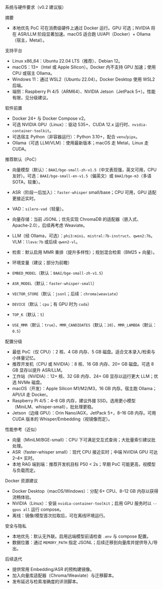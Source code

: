 系统与硬件要求（v0.2 建议版）

摘要
- 本地优先 PoC 可在消费级硬件上通过 Docker 运行。GPU 可选；NVIDIA 将在 ASR/LLM 阶段显著加速。macOS 适合跑 UI/API（Docker）+ Ollama（宿主，Metal）。

支持平台
- Linux x86_64：Ubuntu 22.04 LTS（推荐）、Debian 12。
- macOS：13+（Intel 或 Apple Silicon）。Docker 内不支持 GPU 加速；使用 CPU 或宿主 Ollama。
- Windows 11：通过 WSL2（Ubuntu 22.04）。Docker Desktop 使用 WSL2 后端。
- 端侧：Raspberry Pi 4/5（ARM64）、NVIDIA Jetson（JetPack 5+）。性能有限，见分级建议。

软件前置
- Docker 24+ 与 Docker Compose v2。
- 可选 NVIDIA GPU（Linux）：驱动 535+、CUDA 12.x 运行时、`nvidia-container-toolkit`。
- 可选宿主 Python（非容器运行）：Python 3.10+，配合 `venv`/`pipx`。
- Ollama（可选 LLM/VLM）：使用最新版本；macOS 走 Metal，Linux 走 CUDA。

推荐默认（PoC）
- 向量模型（默认）：`BAAI/bge-small-zh-v1.5`（中文表现强，英文可用，CPU 友好）。可选：`BAAI/bge-small-en-v1.5`（偏英文）或 `BAAI/bge-m3`（多语 SOTA，较重）。
- ASR（阶段一后加入）：`faster-whisper` small/base；CPU 可用，GPU 适配更接近实时。
- VAD：`silero-vad`（轻量）。
- 向量存储：当前 JSONL；优先实现 ChromaDB 的适配器（嵌入式、Apache‑2.0），后续再考虑 Weaviate。
- LLM（经 Ollama，可选）：`phi3:mini`、`mistral:7b-instruct`、`qwen2:7b`。VLM：`llava:7b` 或后续 `qwen2-vl`。
- 检索：默认启用 MMR 重排（提升多样性）；规划混合检索（BM25 + 向量）。

- 环境变量（建议；部分为前瞻）
- `EMBED_MODEL`（默认：`BAAI/bge-small-zh-v1.5`）
- `ASR_MODEL`（默认：`faster-whisper-small`）
- `VECTOR_STORE`（默认：`jsonl`；后续：`chroma|weaviate`）
- `DEVICE`（默认：`cpu`；有 GPU 时为 `cuda`）
- `TOP_K`（默认：`5`）
- `USE_MMR`（默认：`true`）、`MMR_CANDIDATES`（默认：`20`）、`MMR_LAMBDA`（默认：`0.5`）

配置分级
- 最低 PoC（仅 CPU）：2 核、4 GB 内存、5 GB 磁盘。适合文本录入/检索与小体量记忆。
- 推荐开发机（CPU 或 NVIDIA）：8 核、16 GB 内存、20+ GB 磁盘。可选 8 GB 显存以提升 ASR/LLM。
- 工作站（NVIDIA）：12+ 核、32 GB 内存、24+ GB 显存以运行更大 LLM；优选 NVMe 磁盘。
- macOS（开发）：Apple Silicon M1/M2/M3，16 GB 内存。宿主跑 Ollama；API/UI 走 Docker。
- Raspberry Pi 4/5：4–8 GB 内存，建议外接 SSD。选用更小模型（MiniLM、whisper-small），批处理更稳。
- Jetson（边缘 GPU）：Orin Nano/AGX，JetPack 5+，8–16 GB 内存。可用 CUDA 版本的 Whisper/Embedding（视镜像而定）。

性能参考（近似）
- 向量（MiniLM/BGE-small）：CPU 下可满足交互式查询；大批量索引建议批处理。
- ASR（faster-whisper small）：现代 CPU 接近实时；中端 NVIDIA GPU 可达 2–4× 实时。
- 本地 RAG 端到端：推荐开发机目标 P50 < 2s；早期 PoC 可能更高，视模型与负载而定。

Docker 资源建议
- Docker Desktop（macOS/Windows）：分配 6+ CPU、8–12 GB 内存以获得流畅体验。
- NVIDIA（Linux）：安装 `nvidia-container-toolkit`；启用 GPU 服务时以 `--gpus all` 运行 compose。
- 离线：镜像/模型首次拉取后，可在离线环境运行。

安全与隐私
- 本地优先：默认无外联。启用远端模型前请检查 `.env` 与 compose 配置。
- 数据位置：通过 `MEMORY_PATH` 指定 JSONL；后续迁移到向量库并提供导入/导出。

后续迭代
- 提供常用 Embedding/ASR 的预构建镜像。
- 加入向量库适配器（Chroma/Weaviate）与迁移脚本。
- 发布延迟与检索准确度的评测脚本。
